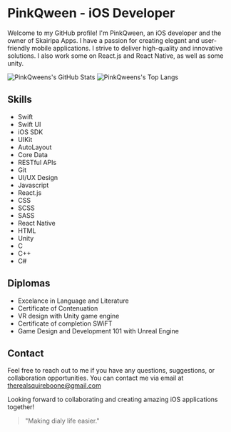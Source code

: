 # PinkQween - iOS Developer

<!-- ![Profile Picture](https://github.com/PinkQween.png) -->

Welcome to my GitHub profile! I'm PinkQween, an iOS developer and the owner of Skairipa Apps. I have a passion for creating elegant and user-friendly mobile applications. I strive to deliver high-quality and innovative solutions. I also work some on React.js and React Native, as well as some unity.

<img alt="PinkQweens's GitHub Stats" src="https://github-readme-stats.vercel.app/api?username=PinkQween&show_icons=true&theme=radical">

<img alt="PinkQweens's Top Langs" src="https://github-readme-stats.vercel.app/api/top-langs/?username=PinkQween&theme=radical&layout=compact">

<!-- ## Projects

Here are some of the projects I have worked on:

### 1. Skairipa Weather App

![Skairipa Weather App](https://github.com/PinkQween/SkairipaWeatherApp)

The Skairipa Weather App is a beautiful and intuitive weather application that provides real-time weather information for various locations. It includes features such as detailed weather forecasts, interactive maps, and customizable notifications. The app is built using Swift and utilizes APIs to fetch weather data.

### 2. Skairipa Notes

![Skairipa Notes](https://github.com/PinkQween/SkairipaNotes)

Skairipa Notes is a simple yet powerful note-taking app designed for iOS. It allows users to create, organize, and sync their notes across multiple devices. The app supports rich text editing, attachments, and seamless iCloud integration. It is developed using Swift and CoreData for data management.

### 3. Skairipa Fitness Tracker

![Skairipa Fitness Tracker](https://github.com/PinkQween/SkairipaFitnessTracker)

Skairipa Fitness Tracker is a comprehensive fitness and activity tracking app for iOS. It enables users to set fitness goals, track their workouts, monitor calories burned, and analyze their progress over time. The app incorporates gamification elements to keep users motivated. It is built with Swift and integrates with HealthKit for health data retrieval. -->

## Skills

- Swift
- Swift UI
- iOS SDK
- UIKit
- AutoLayout
- Core Data
- RESTful APIs
- Git
- UI/UX Design
- Javascript
- React.js
- CSS
- SCSS
- SASS
- React Native
- HTML
- Unity
- C
- C++
- C#

## Diplomas

- Excelance in Language and Literature
- Certificate of Contenuation
- VR design with Unity game engine
- Certificate of completion SWiFT
- Game Design and Development 101 with Unreal Engine

## Contact

Feel free to reach out to me if you have any questions, suggestions, or collaboration opportunities. You can contact me via email at therealsquireboone@gmail.com

Looking forward to collaborating and creating amazing iOS applications together!

> "Making dialy life easier."
